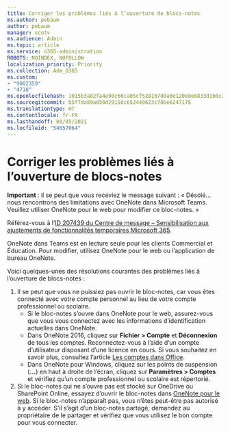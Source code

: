 ```yaml
---
title: Corriger les problèmes liés à l’ouverture de blocs-notes
ms.author: pebaum
author: pebaum
manager: scotv
ms.audience: Admin
ms.topic: article
ms.service: o365-administration
ROBOTS: NOINDEX, NOFOLLOW
localization_priority: Priority
ms.collection: Adm_O365
ms.custom:
- "9002359"
- "4718"
ms.openlocfilehash: 1015b3a82fa4e90c66ca05cf528167d0a0e120e8e6833d1b0c21948f453436b8
ms.sourcegitcommit: b5f7da89a650d2915dc652449623c78be6247175
ms.translationtype: HT
ms.contentlocale: fr-FR
ms.lasthandoff: 08/05/2021
ms.locfileid: "54057064"
---
```

# <a name="fix-issues-with-opening-notebooks"></a>Corriger les problèmes liés à l’ouverture de blocs-notes

**Important** : il se peut que vous receviez le message suivant : « Désolé... nous rencontrons des limitations avec OneNote dans Microsoft Teams. Veuillez utiliser OneNote pour le web pour modifier ce bloc-notes. »

Référez-vous à l’[ID 207439 du Centre de message – Sensibilisation aux ajustements de fonctionnalités temporaires Microsoft 365](https://admin.microsoft.com/Adminportal/Home?source=applauncher#MessageCenter?id=MC207439).

OneNote dans Teams est en lecture seule pour les clients Commercial et Éducation. Pour modifier, utilisez OneNote pour le web ou l’application de bureau OneNote.

Voici quelques-unes des résolutions courantes des problèmes liés à l’ouverture de blocs-notes :

1. Il se peut que vous ne puissiez pas ouvrir le bloc-notes, car vous êtes connecté avec votre compte personnel au lieu de votre compte professionnel ou scolaire.
    - Si le bloc-notes s’ouvre dans OneNote pour le web, assurez-vous que vous vous connectez avec les informations d’identification actuelles dans OneNote.
    - Dans OneNote 2016, cliquez sur **Fichier > Compte** et **Déconnexion** de tous les comptes. Reconnectez-vous à l’aide d’un compte d’utilisateur disposant d’une licence en cours. Si vous souhaitez en savoir plus, consultez l’article [Les comptes dans Office](https://support.office.com/article/accounts-in-office-628ea040-f265-49de-b986-be09c3ebf8a9). 
    - Dans OneNote pour Windows, cliquez sur les points de suspension (**...**) en haut à droite de l’écran, cliquez sur **Paramètres > Comptes** et vérifiez qu’un compte professionnel ou scolaire est répertorié. 
2. Si le bloc-notes qui ne s’ouvre pas est stocké sur OneDrive ou SharePoint Online, essayez d’ouvrir le bloc-notes dans [OneNote pour le web](https://onenote.com). Si le bloc-notes n’apparaît pas, vous n’êtes peut-être pas autorisé à y accéder. S’il s’agit d’un bloc-notes partagé, demandez au propriétaire de le partager et vérifiez que vous utilisez le bon compte pour vous connecter.
